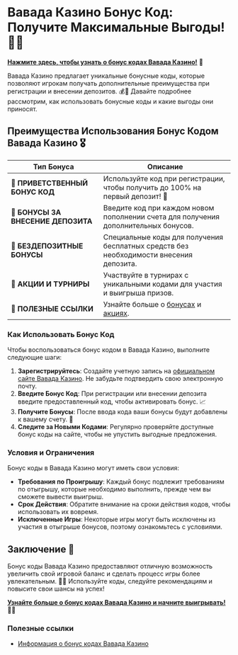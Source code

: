 # Вавада Казино Бонус Код: Получите Максимальные Выгоды! 🎁✨

[**Нажмите здесь, чтобы узнать о бонус кодах Вавада Казино!**](https://vavadapartner.pro/?promo=ea5c9275-6854-4505-94fc-95ab18221945-linkb2) 🤑

Вавада Казино предлагает уникальные бонусные коды, которые позволяют игрокам получать дополнительные преимущества при регистрации и внесении депозитов. 💰🎲 Давайте подробнее рассмотрим, как использовать бонусные коды и какие выгоды они приносят.

## Преимущества Использования Бонус Кодом Вавада Казино 🎖️

| **Тип Бонуса**                    | **Описание**                                          |
|----------------------------------|------------------------------------------------------|
| 🎉 **ПРИВЕТСТВЕННЫЙ БОНУС КОД**   | Используйте код при регистрации, чтобы получить до 100% на первый депозит! 🎰 |
| 🎁 **БОНУСЫ ЗА ВНЕСЕНИЕ ДЕПОЗИТА** | Введите код при каждом новом пополнении счета для получения дополнительных бонусов. |
| 💸 **БЕЗДЕПОЗИТНЫЕ БОНУСЫ**       | Специальные коды для получения бесплатных средств без необходимости внесения депозита. |
| 🎈 **АКЦИИ И ТУРНИРЫ**            | Участвуйте в турнирах с уникальными кодами для участия и выигрыша призов. |
| 🔗 **ПОЛЕЗНЫЕ ССЫЛКИ**            | Узнайте больше о [бонусах](https://vavadapartner.pro/?promo=ea5c9275-6854-4505-94fc-95ab18221945-linkb2) и [акциях](https://vavadapartner.pro/?promo=ea5c9275-6854-4505-94fc-95ab18221945-linkb2). |

### Как Использовать Бонус Код

Чтобы воспользоваться бонус кодом в Вавада Казино, выполните следующие шаги:

1. **Зарегистрируйтесь**: Создайте учетную запись на [официальном сайте Вавада Казино](https://vavadapartner.pro/?promo=ea5c9275-6854-4505-94fc-95ab18221945-linkb2). Не забудьте подтвердить свою электронную почту.
2. **Введите Бонус Код**: При регистрации или внесении депозита введите предоставленный код, чтобы активировать бонус. 📈
3. **Получите Бонусы**: После ввода кода ваши бонусы будут добавлены к вашему счету. 🎊
4. **Следите за Новыми Кодами**: Регулярно проверяйте доступные бонус коды на сайте, чтобы не упустить выгодные предложения.

### Условия и Ограничения

Бонус коды в Вавада Казино могут иметь свои условия:

- **Требования по Проигрышу**: Каждый бонус подлежит требованиям по отыгрышу, которые необходимо выполнить, прежде чем вы сможете вывести выигрыш.
- **Срок Действия**: Обратите внимание на сроки действия кодов, чтобы использовать их вовремя.
- **Исключенные Игры**: Некоторые игры могут быть исключены из участия в отыгрыше бонусов, поэтому ознакомьтесь с условиями.

## Заключение 🎊

Бонус коды Вавада Казино предоставляют отличную возможность увеличить свой игровой баланс и сделать процесс игры более увлекательным. 🌟💸 Используйте коды, следуйте рекомендациям и повысите свои шансы на успех!

[**Узнайте больше о бонус кодах Вавада Казино и начните выигрывать!**](https://vavadapartner.pro/?promo=ea5c9275-6854-4505-94fc-95ab18221945-linkb2) 💪🎊

### Полезные ссылки
- [Информация о бонус кодах Вавада Казино](https://vavadapartner.pro/?promo=ea5c9275-6854-4505-94fc-95ab18221945-linkb2)
